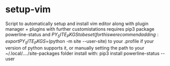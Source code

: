 # setup-vim
Script to automatically setup and install vim editor along with plugin manager + plugins with further customistations
requires pip3 package powerline-status and $PY_SITE_PKGS to be set (for this we recommend adding: export PY_SITE_PKGS=$(python -m site --user-site) to your .profile if your version of python supports it, or manually setting the path to your ~/.local/..../site-packages folder
install with: pip3 install powerline-status --user
